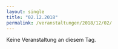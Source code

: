 ```yaml
---
layout: single
title: "02.12.2018"
permalink: /veranstaltungen/2018/12/02/
---
```


Keine Veranstaltung an diesem Tag.
